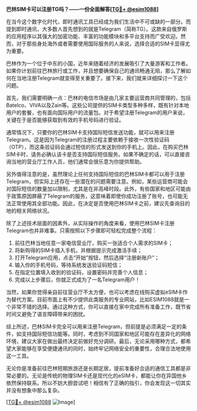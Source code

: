 **巴林SIM卡可以注册TG吗？——一份全面解答[[TG💪+ @esim1088](https://t.me/s/esim1088)]**

在当今这个数字化时代，即时通讯工具已经成为我们生活中不可或缺的一部分。而提到即时通讯，大多数人首先想到的就是Telegram（简称TG）。这款来自俄罗斯的应用程序以其强大的加密功能、丰富的功能模块和多平台支持而广受欢迎。然而，对于那些身处海外或者需要使用国际服务的人来说，选择合适的SIM卡显得尤为重要。

巴林作为一个位于中东的小国，近年来随着经济的发展吸引了大量游客和工作者。如果你计划前往巴林旅行或工作，并且想要确保自己的通讯畅通无阻，那么了解如何在当地注册Telegram就变得至关重要了。接下来，我们就来详细探讨一下这个问题。

首先，我们需要明确一点：巴林的电信市场是由几家主要运营商共同管理的，包括Batelco、VIVA以及Zain等。这些公司提供的SIM卡类型多种多样，既有针对本地用户的套餐，也有面向国际用户的流量包。对于希望注册Telegram的用户来说，关键在于是否能够获取到有效的手机号码进行验证。

通常情况下，只要你的巴林SIM卡支持国际短信发送功能，就可以用来注册Telegram。这是因为Telegram的注册过程主要依赖于接收一次性验证码（OTP），而这条验证码会通过短信的形式发送到你的手机上。因此，在购买巴林SIM卡时，请务必确认该卡是否支持国际短信服务。如果不确定的话，可以直接咨询当地的营业厅工作人员，他们通常会很乐意为你提供帮助。

另外值得注意的是，虽然理论上任何支持国际短信的巴林SIM卡都可以用于注册Telegram，但实际上还存在一些潜在的问题需要注意。例如，某些运营商可能会对国际短信的数量加以限制，尤其是在非高峰时段。此外，有些国家和地区可能由于政策原因屏蔽了Telegram的服务，这意味着即使你成功注册了账号，也可能无法正常使用其全部功能。因此，在决定是否使用巴林SIM卡之前，建议先查询目的地的相关网络状况。

除了上述技术层面的因素外，从实际操作的角度来看，使用巴林SIM卡注册Telegram也并非难事。只需按照以下步骤即可轻松完成整个流程：

1. 前往巴林当地任意一家电信营业厅，购买一张适合个人需求的SIM卡；
2. 将新购得的SIM卡插入手机，并根据提示完成激活手续；
3. 打开Telegram应用，点击“开始”按钮，然后选择“注册新账户”；
4. 输入你的手机号码，等待系统发送验证码短信；
5. 在指定位置填入收到的验证码，设置密码并完善个人信息；
6. 完成以上步骤后，你就正式成为了一名Telegram用户！

当然，如果你觉得亲自前往营业厅不太方便，也可以考虑在线购买虚拟eSIM卡作为替代方案。目前市面上有不少提供此类服务的专业网站，比如ESIM1088就是一个非常不错的选择。通过这种方式，你可以直接在家中完成所有准备工作，既节省时间又避免了语言障碍带来的困扰。

综上所述，巴林SIM卡完全可以用来注册Telegram，但前提是必须满足一定的条件，如支持国际短信功能等。同时，考虑到不同国家和地区可能存在差异化的网络环境，建议大家在做出最终决定前做好充分调研。最后，无论采用哪种方式，都希望大家能够在享受便捷通讯的同时，始终牢记网络安全的重要性，合理合法地使用这一工具。

无论你是准备前往巴林短期旅游还是长期定居，提前准备好合适的通信工具都是非常必要的。无论是传统的物理SIM卡还是现代化的eSIM卡，都能让你在异国他乡依然保持联系。所以不妨大胆尝试吧！相信有了正确的指引，你会发现这一切其实并没有想象中那么复杂。

[[TG💪+ @esim1088](https://t.me/s/esim1088) ![Image](https://i.postimg.cc/4NQfJmqS/Snipaste-2025-05-13-00-14-12.png)]
